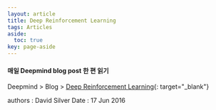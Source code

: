 ```yaml
---
layout: article
title: Deep Reinforcement Learning
tags: Articles
aside:
  toc: true
key: page-aside
---
```


#### 매일 Deepmind blog post 한 편 읽기

Deepmind > Blog > [Deep Reinforcement Learning](https://deepmind.com/blog/article/deep-reinforcement-learning){: target="_blank"}

authors : David Silver
Date : 17 Jun 2016
